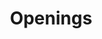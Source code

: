 ---
layout: openings
permalink: /careers/openings/
title: Openings
headline: Openings
featured_image: https://res.cloudinary.com/softcomux/image/upload/f_auto,q_auto/v1533917920/sfc/headers/opening-header.jpg
---